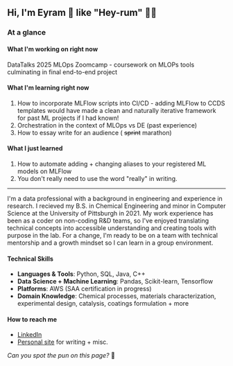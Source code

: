 ## Hi, I'm Eyram 👋 like "Hey-rum" 👋👋

<!--
**eyramandcode/eyramandcode** is a ✨ _special_ ✨ repository because its `README.md` (this file) appears on your GitHub profile.

Here are some ideas to get you started:

- 🔭 I’m currently working on ...
- 🌱 I’m currently learning ...
- 👯 I’m looking to collaborate on ...
- 🤔 I’m looking for help with ...
- 💬 Ask me about ...
- 📫 How to reach me: ...
- 😄 Pronouns: ...
- ⚡ Fun fact: ...
-->

### At a glance
#### What I'm working on right now
DataTalks 2025 MLOps Zoomcamp - coursework on MLOPs tools culminating in final end-to-end project

#### What I'm learning right now
1) How to incorporate MLFlow scripts into CI/CD - adding MLFlow to CCDS templates would have made a clean and naturally iterative framework for past ML projects if I had known!
2) Orchestration in the context of MLOps vs DE (past experience)
3) How to essay write for an audience ( ~~sprint~~ marathon)

#### What I just learned
1) How to automate adding + changing aliases to your registered ML models on MLFlow
2) You don't really need to use the word "really" in writing.

---

I'm a data professional with a background in engineering and experience in research. I recieved my B.S. in Chemical Engineering and minor in Computer Science at the University of Pittsburgh in 2021. My work experience has been as a coder on non-coding R&D teams, so I've enjoyed translating technical concepts into accessible understanding and creating tools with purpose in the lab. For a change, I'm ready to be on a team with technical mentorship and a growth mindset so I can learn in a group environment.

#### Technical Skills
- **Languages & Tools**: Python, SQL, Java, C++
- **Data Science + Machine Learning**: Pandas, Scikit-learn, Tensorflow
- **Platforms**: AWS (SAA certification in progress)
- **Domain Knowledge**: Chemical processes, materials characterization, experimental design, catalysis, coatings formulation + more

#### How to reach me
- <a href="https://www.linkedin.com/in/eakabua/" target="_blank">LinkedIn</a>
- <a href="https://eyram.me" target="_blank">Personal site</a> for writing + misc.


*Can you spot the pun on this page?* 👀
